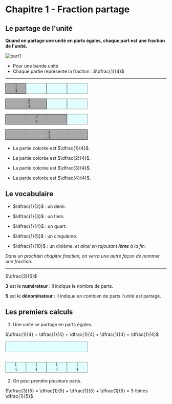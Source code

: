 # Chapitre 1 - Fraction partage

## Le partage de l'unité

**Quand on partage une unité en parts égales, chaque part est une fraction de l'unité.**

![part1](hhttps://raw.githubusercontent.com/homeostasie/2022-2023_artic/master/doc/6eme/6x1-fraction-partage/6x1-part1.png)

* Pour une bande unité
* Chaque partie représente la fraction : $\dfrac{1}{4}$

-----------------------------------------------------------

![part1](https://raw.githubusercontent.com/homeostasie/2022-2023_artic/master/doc/6eme/6x1-fraction-partage/6x1-part2.png)

* La partie colorée est $\dfrac{1}{4}$.

* La partie colorée est $\dfrac{2}{4}$.

* La partie colorée est $\dfrac{3}{4}$.

* La partie colorée est $\dfrac{4}{4}$.

## Le vocabulaire

* $\dfrac{1}{2}$ : un demi.

* $\dfrac{1}{3}$ : un tiers.

* $\dfrac{1}{4}$ : un quart.

* $\dfrac{1}{5}$ : un cinquième. 

* $\dfrac{1}{10}$ : un dixième. *et ainsi en rajoutant **ième** à la fin.*

*Dans un prochain chapitre fraction, on verra une autre façon de nommer une fraction.*

-----------------------------------------------------------

$\dfrac{3}{5}$

**3** est le **numérateur** : Il indique le nombre de parts.

**5** est le **dénominateur** : Il indique en combien de parts l'unité est partagé.


## Les premiers calculs

1. Une unité se partage en parts égales. 

$\dfrac{1}{4} + \dfrac{1}{4} + \dfrac{1}{4} + \dfrac{1}{4} = \dfrac{1}{4}$

![part1](https://raw.githubusercontent.com/homeostasie/2022-2023_artic/master/doc/6eme/6x1-fraction-partage/6x1-part1.png)


2. On peut prendre plusieurs parts.

$\dfrac{3}{5} = \dfrac{1}{5} + \dfrac{1}{5} + \dfrac{1}{5} = 3 \times \dfrac{1}{5}$

